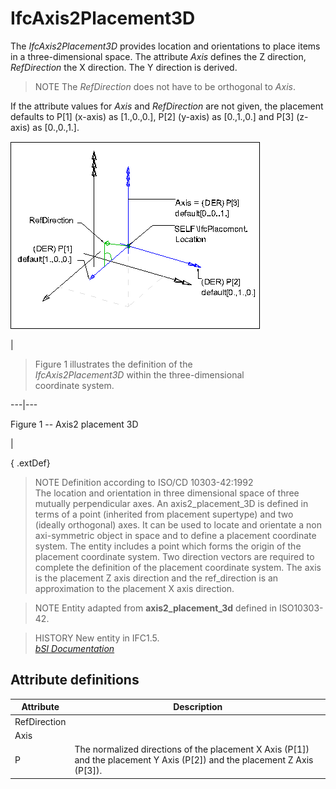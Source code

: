 IfcAxis2Placement3D
===================
The _IfcAxis2Placement3D_ provides location and orientations to place items in
a three-dimensional space. The attribute _Axis_ defines the Z direction,
_RefDirection_ the X direction. The Y direction is derived.  
  
> NOTE  The _RefDirection_ does not have to be orthogonal to _Axis_.  
  
If the attribute values for _Axis_ and _RefDirection_ are not given, the
placement defaults to P[1] (x-axis) as [1.,0.,0.], P[2] (y-axis) as [0.,1.,0.]
and P[3] (z-axis) as [0.,0.,1.].  
  
  
  
  
![axis2 placement 2D](../figures/ifcaxis2placement3d-layout1.gif)  
  
|  

>  
>  Figure 1 illustrates the definition of the  
>  _IfcAxis2Placement3D_ within the three-dimensional  
>  coordinate system.  
>

  
  
  
---|---  
  
  
  

Figure 1 -- Axis2 placement 3D

  
  
|  
  
  
  
  
  
  
{ .extDef}  
> NOTE  Definition according to ISO/CD 10303-42:1992  
> The location and orientation in three dimensional space of three mutually
> perpendicular axes. An axis2_placement_3D is defined in terms of a point
> (inherited from placement supertype) and two (ideally orthogonal) axes. It
> can be used to locate and orientate a non axi-symmetric object in space and
> to define a placement coordinate system. The entity includes a point which
> forms the origin of the placement coordinate system. Two direction vectors
> are required to complete the definition of the placement coordinate system.
> The axis is the placement Z axis direction and the ref_direction is an
> approximation to the placement X axis direction.  
  
> NOTE  Entity adapted from **axis2_placement_3d** defined in ISO10303-42.  
  
> HISTORY  New entity in IFC1.5.  
[ _bSI
Documentation_](https://standards.buildingsmart.org/IFC/DEV/IFC4_2/FINAL/HTML/schema/ifcgeometryresource/lexical/ifcaxis2placement3d.htm)


Attribute definitions
---------------------
| Attribute    | Description                                                                                                               |
|--------------|---------------------------------------------------------------------------------------------------------------------------|
| RefDirection |                                                                                                                           |
| Axis         |                                                                                                                           |
| P            | The normalized directions of the placement X Axis (P[1]) and the placement Y Axis (P[2]) and the placement Z Axis (P[3]). |

